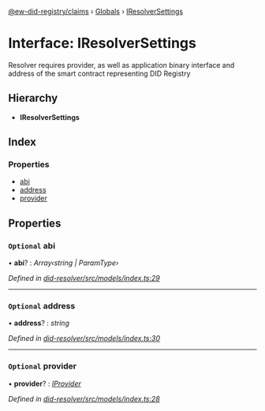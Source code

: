 [@ew-did-registry/claims](../README.md) › [Globals](../globals.md) › [IResolverSettings](iresolversettings.md)

# Interface: IResolverSettings

Resolver requires provider, as well as application binary interface and
address of the smart contract representing DID Registry

## Hierarchy

* **IResolverSettings**

## Index

### Properties

* [abi](iresolversettings.md#optional-abi)
* [address](iresolversettings.md#optional-address)
* [provider](iresolversettings.md#optional-provider)

## Properties

### `Optional` abi

• **abi**? : *Array‹string | ParamType›*

*Defined in [did-resolver/src/models/index.ts:29](https://github.com/energywebfoundation/ew-did-registry/blob/84044eb/packages/did-resolver/src/models/index.ts#L29)*

___

### `Optional` address

• **address**? : *string*

*Defined in [did-resolver/src/models/index.ts:30](https://github.com/energywebfoundation/ew-did-registry/blob/84044eb/packages/did-resolver/src/models/index.ts#L30)*

___

### `Optional` provider

• **provider**? : *[IProvider](iprovider.md)*

*Defined in [did-resolver/src/models/index.ts:28](https://github.com/energywebfoundation/ew-did-registry/blob/84044eb/packages/did-resolver/src/models/index.ts#L28)*

